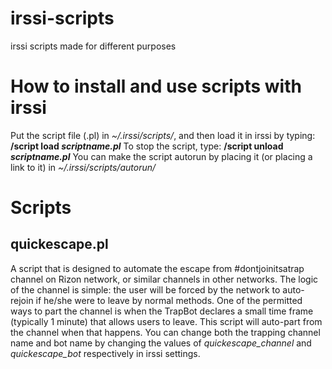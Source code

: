 # irssi-scripts
irssi scripts made for different purposes

# How to install and use scripts with irssi
Put the script file (.pl) in *~/.irssi/scripts/*, and then load it in irssi by typing: **/script load _scriptname.pl_**
To stop the script, type: **/script unload _scriptname.pl_**
You can make the script autorun by placing it (or placing a link to it) in *~/.irssi/scripts/autorun/*

# Scripts

## quickescape.pl
A script that is designed to automate the escape from #dontjoinitsatrap channel on Rizon network, or similar channels in other networks. The logic of the channel is simple: the user will be forced by the network to auto-rejoin if he/she were to leave by normal methods. One of the permitted ways to part the channel is when the TrapBot declares a small time frame (typically 1 minute) that allows users to leave. This script will auto-part from the channel when that happens.
You can change both the trapping channel name and bot name by changing the values of *quickescape_channel* and *quickescape_bot* respectively in irssi settings.
